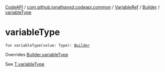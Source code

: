 [CodeAPI](../../../index.md) / [com.github.jonathanxd.codeapi.common](../../index.md) / [VariableRef](../index.md) / [Builder](index.md) / [variableType](.)

# variableType

`fun variableType(value: Type): `[`Builder`](index.md)

Overrides [Builder.variableType](../../../com.github.jonathanxd.codeapi.base/-variable-base/-builder/variable-type.md)

See [T.variableType](#)

